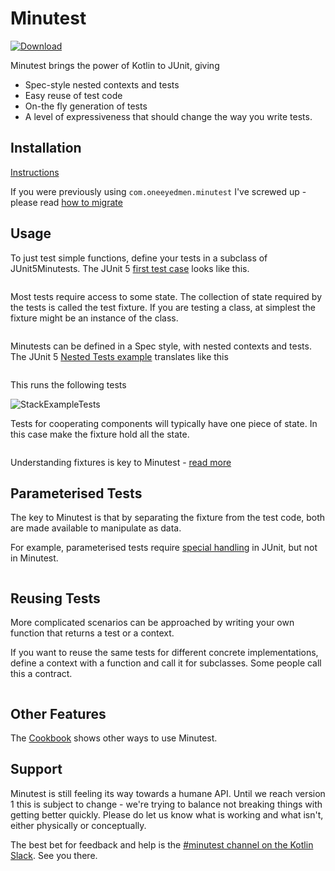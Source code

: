 # Minutest

[ ![Download](https://api.bintray.com/packages/dmcg/oneeyedmen-mvn/minutest.dev/images/download.svg) ](https://bintray.com/dmcg/oneeyedmen-mvn/minutest/_latestVersion)

Minutest brings the power of Kotlin to JUnit, giving

* Spec-style nested contexts and tests
* Easy reuse of test code
* On-the fly generation of tests
* A level of expressiveness that should change the way you write tests.

## Installation

[Instructions](installation.md)

If you were previously using `com.oneeyedmen.minutest` I've screwed up - please read [how to migrate](com.oneeyedmen.md) 

## Usage

To just test simple functions, define your tests in a subclass of JUnit5Minutests. The JUnit 5 [first test case](https://junit.org/junit5/docs/current/user-guide/#writing-tests) looks like this.

```insert-kotlin core/src/test/kotlin/dev/minutest/examples/FirstMinutests.kt
```

Most tests require access to some state. The collection of state required by the tests is called the test fixture. If you are testing a class, at simplest the fixture might be an instance of the class.

```insert-kotlin core/src/test/kotlin/dev/minutest/examples/SimpleStackExampleTests.kt
```

Minutests can be defined in a Spec style, with nested contexts and tests. The JUnit 5 [Nested Tests example](https://junit.org/junit5/docs/current/user-guide/#writing-tests-nested) translates like this 

```insert-kotlin core/src/test/kotlin/dev/minutest/examples/StackExampleTests.kt
```

This runs the following tests

![StackExampleTests](images/StackExampleTests.png)

Tests for cooperating components will typically have one piece of state. In this case make the fixture hold all the state. 

```insert-kotlin core/src/test/kotlin/dev/minutest/examples/CompoundFixtureExampleTests.kt
```

Understanding fixtures is key to Minutest - [read more](fixtures.md)

## Parameterised Tests

The key to Minutest is that by separating the fixture from the test code, both are made available to manipulate as data. 

For example, parameterised tests require [special handling](https://junit.org/junit5/docs/current/user-guide/#writing-tests-parameterized-tests) in JUnit, but not in Minutest.

```insert-kotlin core/src/test/kotlin/dev/minutest/examples/ParameterisedExampleTests.kt
```

## Reusing Tests

More complicated scenarios can be approached by writing your own function that returns a test or a context.
 
If you want to reuse the same tests for different concrete implementations, define a context with a function and call it for subclasses. Some people call this a contract.

```insert-kotlin core/src/test/kotlin/dev/minutest/examples/ContractsExampleTests.kt
```

## Other Features

The [Cookbook](Cookbook.md) shows other ways to use Minutest. 

## Support

Minutest is still feeling its way towards a humane API. Until we reach version 1 this is subject to change - we're trying to balance not breaking things with getting better quickly. Please do let us know what is working and what isn't, either physically or conceptually.

The best bet for feedback and help is the [#minutest channel on the Kotlin Slack](https://kotlinlang.slack.com/messages/CCYE00YM6). See you there.